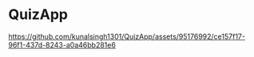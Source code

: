 # QuizApp

https://github.com/kunalsingh1301/QuizApp/assets/95176992/ce157f17-96f1-437d-8243-a0a46bb281e6

